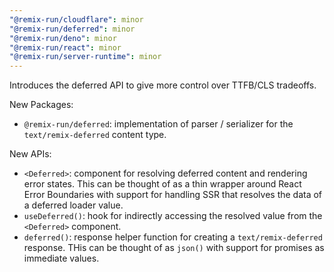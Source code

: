 ```yaml
---
"@remix-run/cloudflare": minor
"@remix-run/deferred": minor
"@remix-run/deno": minor
"@remix-run/react": minor
"@remix-run/server-runtime": minor
---
```


Introduces the deferred API to give more control over TTFB/CLS tradeoffs.

New Packages:

- `@remix-run/deferred`: implementation of parser / serializer for the `text/remix-deferred` content type.

New APIs:

- `<Deferred>`: component for resolving deferred content and rendering error states. This can be thought of as a thin wrapper around React Error Boundaries with support for handling SSR that resolves the data of a deferred loader value.
- `useDeferred()`: hook for indirectly accessing the resolved value from the `<Deferred>` component.
- `deferred()`: response helper function for creating a `text/remix-deferred` response. THis can be thought of as `json()` with support for promises as immediate values.
